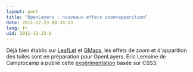 ```yaml
---
layout: post
title: "OpenLayers : nouveaux effets zoom+apparition"
date: 2011-12-23 08:39:13
lang: fr
uid: 2011-12-23-b
---
```

    
Déjà bien établis sur <a href="http://leaflet.cloudmade.com/">LeafLet</a> et <a href="http://maps.google.fr/">GMaps</a>, les effets de zoom et d'apparition des tuiles sont en préparation pour OpenLayers. Eric Lemoine de Camptocamp a publié cette <a href="http://elemoine.github.com/openlayers/examples/animations.html">expérimentation</a> basée sur CSS3.